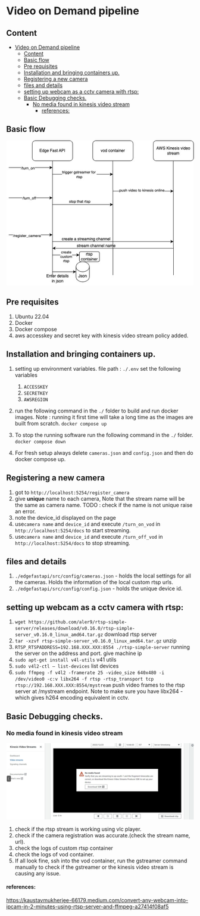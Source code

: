 # Video on Demand pipeline

## Content
- [Video on Demand pipeline](#video-on-demand-pipeline)
  - [Content](#content)
  - [Basic flow](#basic-flow)
  - [Pre requisites](#pre-requisites)
  - [Installation and bringing containers up.](#installation-and-bringing-containers-up)
  - [Registering a new camera](#registering-a-new-camera)
  - [files and details](#files-and-details)
  - [setting up webcam as a cctv camera with rtsp:](#setting-up-webcam-as-a-cctv-camera-with-rtsp)
  - [Basic Debugging checks.](#basic-debugging-checks)
    - [No media found in kinesis video stream](#no-media-found-in-kinesis-video-stream)
      - [references:](#references)


## Basic flow

![](./docs/only_vod-basicflow.jpg)

## Pre requisites

1. Ubuntu 22.04
2. Docker
3. Docker compose
4. aws accesskey and secret key with kinesis video stream policy added.

## Installation and bringing containers up.
1. setting up environment variables.  file path : `./.env` set the following variables
   1. `ACCESSKEY`
   2. `SECRETKEY`
   3. `AWSREGION`

2. run the following command in the `./` folder to build and run docker images. Note : running it first time will take a long time as the images are built from scratch. 
   `docker compose up`

3. To stop the running software run the following command in the `./` folder.
    `docker compose down`

4. For fresh setup always delete `cameras.json` and `config.json` and then do docker compose up.

## Registering a new camera

1. got to `http://localhost:5254/register_camera`
2. give **unique** name to each camera, Note that the stream name will be the same as camera name. TODO : check if the name is not unique raise an error.
3. note the device_id displayed on the page
4. use`camera name` and `device_id` and execute `/turn_on_vod` in `http://localhost:5254/docs` to start streaming.
5.  use`camera name` and `device_id` and execute `/turn_off_vod` in `http://localhost:5254/docs` to stop streaming.

## files and details

1. `./edgefastapi/src/config/cameras.json` -  holds the local settings for all the cameras. Holds the information of the local custom rtsp urls.
2. `./edgefastapi/src/config/config.json`  -  holds the unique device id.


## setting up webcam as a cctv camera with rtsp:

1. `wget https://github.com/aler9/rtsp-simple-server/releases/download/v0.16.0/rtsp-simple-server_v0.16.0_linux_amd64.tar.gz` download rtsp server 
2. `tar -xzvf rtsp-simple-server_v0.16.0_linux_amd64.tar.gz` unzip
3. `RTSP_RTSPADDRESS=192.168.XXX.XXX:8554 ./rtsp-simple-server` running the server on the address and port. give machine ip
4. `sudo apt-get install v4l-utils` v41 utils
5. `sudo v4l2-ctl — list-devices` list devices
6. `sudo ffmpeg -f v4l2 -framerate 25 -video_size 640x480 -i /dev/video0 -c:v libx264 -f rtsp -rtsp_transport tcp rtsp://192.168.XXX.XXX:8554/mystream` push video frames to the rtsp server at /mystream endpoint. Note to make sure you have libx264 -which gives h264 encoding equivalent in cctv.

## Basic Debugging checks.

### No media found in kinesis video stream
![](./docs/Screenshot1.png)
1. check if the rtsp stream is working using vlc player.
2. check if the camera registration was accurate.(check the stream name, url).
3. check the logs of custom rtsp container
4. check the logs of vod container.
5. If all look fine, ssh into the vod container, run the gstreamer command manually to check if the gstreamer or the kinesis video stream is causing any issue.

#### references:
https://kaustavmukherjee-66179.medium.com/convert-any-webcam-into-ipcam-in-2-minutes-using-rtsp-server-and-ffmpeg-a27414f08af5